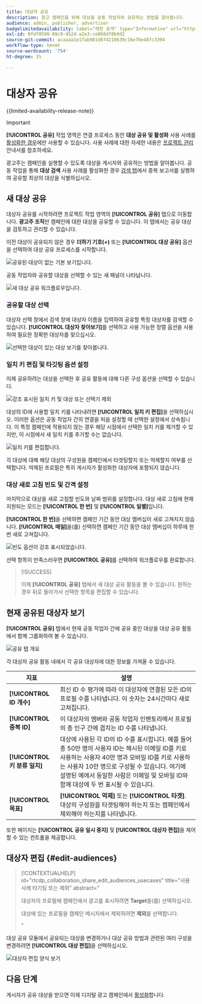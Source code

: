 ```yaml
---
title: 대상자 공유
description: 광고 캠페인을 위해 대상을 공동 작업자와 공유하는 방법을 알아봅니다.
audience: admin, publisher, advertiser
badgelimitedavailability: label="제한 공개" type="Informative" url="https://helpx.adobe.com/legal/product-descriptions/real-time-customer-data-platform-collaboration.html newtab=true"
exl-id: 0fdf0598-89c9-452d-a2e3-ce868df0b9d2
source-git-commit: acaaaa1e1fab981d874210639c16e76e48fc3394
workflow-type: tm+mt
source-wordcount: '754'
ht-degree: 1%

---
```


# 대상자 공유

{{limited-availability-release-note}}

>[!IMPORTANT]
>
>**[!UICONTROL 공유]** 작업 영역은 연결 프로세스 동안 **대상 공유 및 활성화** 사용 사례를 [활성화한 경우](../connect/establishing-connections.md#connection-settings)에만 사용할 수 있습니다. 사용 사례에 대한 자세한 내용은 [프로젝트 관리](./manage-projects.md#project-use-cases) 안내서를 참조하세요.

광고주는 캠페인을 실행할 수 있도록 대상을 게시자와 공유하는 방법을 알아봅니다. 공동 작업을 통해 **대상 검색** 사용 사례를 활성화한 경우 [검색 탭](/help/guide/collaborate/discover.md)에서 중복 보고서를 실행하여 공유할 최상의 대상을 식별하십시오.

## 새 대상 공유

대상자 공유를 시작하려면 프로젝트 작업 영역의 **[!UICONTROL 공유]** 탭으로 이동합니다. **광고주 조직**&#x200B;만 캠페인에 대한 대상을 공유할 수 있습니다. 이 탭에서는 공유 대상을 검토하고 관리할 수 있습니다.

이전 대상이 공유되지 않은 경우 **더하기 기호(+)** 또는 **[!UICONTROL 대상 공유]** 옵션을 선택하여 대상 공유 프로세스를 시작합니다.

![공유된 대상이 없는 기본 보기입니다.](/help/assets/collaborate/share/share-new-audiences.png)

공동 작업자와 공유할 대상을 선택할 수 있는 새 패널이 나타납니다.

![새 대상 공유 워크플로우입니다.](/help/assets/collaborate/share/share-audiences-workflow.png)

### 공유할 대상 선택

대상자 선택 창에서 검색 창에 대상자 이름을 입력하여 공유할 특정 대상자를 검색할 수 있습니다. **[!UICONTROL 대상자 찾아보기]**&#x200B;를 선택하고 사용 가능한 정렬 옵션을 사용하여 필요한 정확한 대상자를 찾으십시오.

![선택한 대상이 있는 대상 보기를 찾아봅니다.](/help/assets/collaborate/share/browse-audiences-view.png)

### 일치 키 편집 및 타깃팅 옵션 설정

이제 공유하려는 대상을 선택한 후 공유 활동에 대해 다른 구성 옵션을 선택할 수 있습니다.

![강조 표시된 일치 키 및 대상 또는 선택기 제외](/help/assets/collaborate/share/match-keys-and-targeting.png)

대상의 ID에 사용할 일치 키를 나타내려면 **[!UICONTROL 일치 키 편집]**&#x200B;을 선택하십시오. 이러한 옵션은 공동 작업자 간의 연결을 처음 설정할 때 선택한 설정에서 상속됩니다. 이 특정 캠페인에 적용되지 않는 경우 해당 시점에서 선택한 일치 키를 제거할 수 있지만, 이 시점에서 새 일치 키를 추가할 수는 없습니다.

![일치 키를 편집합니다.](/help/assets/collaborate/share/update-match-keys.png)

각 대상에 대해 해당 대상의 구성원을 캠페인에서 타겟팅할지 또는 억제할지 여부를 선택합니다. 억제된 프로필은 특히 게시자가 활성화한 대상자에 포함되지 않습니다.

### 대상 새로 고침 빈도 및 간격 설정

마지막으로 대상을 새로 고침할 빈도와 날짜 범위를 설정합니다. 대상 새로 고침에 현재 지원되는 모드는 **[!UICONTROL 한 번]** 및 **[!UICONTROL 일별]**&#x200B;입니다.

**[!UICONTROL 한 번]**&#x200B;을 선택하면 캠페인 기간 동안 대상 멤버십이 새로 고쳐지지 않습니다. **[!UICONTROL 매일]**&#x200B;을(를) 선택하면 캠페인 기간 동안 대상 멤버십이 하루에 한 번 새로 고쳐집니다.

![빈도 옵션이 강조 표시되었습니다.](/help/assets/collaborate/share/audience-refresh-frequency.png)

선택 항목이 만족스러우면 **[!UICONTROL 공유]**&#x200B;를 선택하여 워크플로우를 완료합니다.

>[!SUCCESS]
>
>이제 **[!UICONTROL 공유]** 탭에서 새 대상 공유 활동을 볼 수 있습니다. 원하는 경우 뒤로 돌아가서 선택한 항목을 편집할 수 있습니다.

## 현재 공유된 대상자 보기

**[!UICONTROL 공유]** 탭에서 현재 공동 작업자 간에 공유 중인 대상을 대상 공유 활동에서 함께 그룹화하여 볼 수 있습니다.

![공유 탭 개요](/help/assets/collaborate/share/share-tab-overview.png)

<!--

The banner at the top of the page shows figures across all audience sharing activities. 

![The hero banner in the sharing tab.](/help/assets/collaborate/share/share-hero-banner.png)


|Metric | Description |
|---------|----------|
| **[!UICONTROL Shared audiences]** | Indicates the number of audiences shared between collaborators in this project, across all audience sharing modules. |
| **[!UICONTROL Estimated addressable reach]** | Indicates the approximate number of profiles that you can reach across all the audiences that are currently shared in the project. [TODO: ADD INFORMATION ABOUT HOW THIS IS CALCULATED] |
| **[!UICONTROL Target identities]** | The number of identities across all audiences shared in this project for which you selected to target the profiles. |
| **[!UICONTROL Suppress identities]** | The number of identities across all audiences shared in this project for which you selected to suppress the profiles and thereby not target them in campaigns. |

-->

각 대상자 공유 활동 내에서 각 공유 대상자에 대한 정보를 가져올 수 있습니다.

| 지표 | 설명 |
|---------|----------|
| **[!UICONTROL ID 개수]** | 최신 ID 수 평가에 따라 이 대상자에 연결된 모든 ID의 프로필 수를 나타냅니다. 이 숫자는 24시간마다 새로 고쳐집니다. |
| **[!UICONTROL 중복 ID]** | 이 대상자의 멤버와 공동 작업자 인벤토리에서 프로필의 총 인구 간에 겹치는 ID 수를 나타냅니다. |
| **[!UICONTROL 키 분류 일치]** | 대상에 사용된 각 ID의 ID 수를 표시합니다. 예를 들어 총 50만 명의 사용자 ID는 해시된 이메일 ID를 키로 사용하는 사용자 40만 명과 모바일 ID를 키로 사용하는 사용자 10만 명으로 구성될 수 있습니다. 여기에 설명된 예에서 동일한 사람은 이메일 및 모바일 ID와 함께 대상에 두 번 표시될 수 있습니다. |
| **[!UICONTROL 목표]** | **[!UICONTROL 억제]** 또는 **[!UICONTROL 타겟]**. 대상의 구성원을 타겟팅해야 하는지 또는 캠페인에서 제외해야 하는지를 나타냅니다. |

또한 페이지는 **[!UICONTROL 공유 일시 중지]** 및 **[!UICONTROL 대상자 편집]**&#x200B;을 제어할 수 있는 컨트롤을 제공합니다.

## 대상자 편집 {#edit-audiences}

>[!CONTEXTUALHELP]
>id="rtcdp_collaboration_share_edit_audiences_usecases"
>title="사용 사례 타기팅 또는 제외"
>abstract="<p>대상자의 프로필에 캠페인에서 광고를 표시하려면 **Target**&#x200B;을(를) 선택하십시오.</p> <p>대상에 있는 프로필을 캠페인 메시지에서 제외하려면 **제외**&#x200B;를 선택합니다.</p>"

대상 공유 모듈에서 공유되는 대상을 변경하거나 대상 공유 방법과 관련된 여러 구성을 변경하려면 **[!UICONTROL 대상 편집]**&#x200B;을 선택하십시오.

![대상자 편집 양식 보기](/help/assets/collaborate/share/edit-audiences-modal.png)

<!--

Search for audiences that you want to add to the sharing module. 

For each audience, you can select whether you'd like to target or suppress those profiles in campaigns. 

To remove an audience from the sharing module, select the trash can icon [TODO: add spectrum icon and folder].

Select how often you would like the audience membership to be refreshed and the date range within which you want the membership of the audience to be refreshed. 

TODO: are there any limitations for frequency in the M1 release?

-->

## 다음 단계

게시자가 공유 대상을 받으면 이제 디지털 광고 캠페인에서 [활성화](/help/guide/collaborate/activate.md)합니다.
